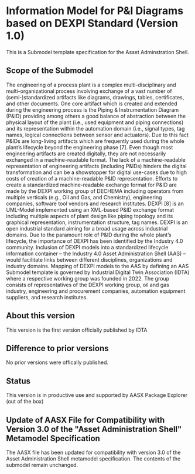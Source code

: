 # Information Model for P&I Diagrams based on DEXPI Standard (Version 1.0) 

This is a Submodel template specification for the Asset Adminstration Shell.

## Scope of the Submodel 

The engineering of a process plant is a complex multi-disciplinary and multi-organizational process involving exchange of a vast number of (semi-)standardized artifacts like diagrams, drawings, tables, certificates, and other documents. 
One core artifact which is created and extended during the engineering process is the Piping & Instrumentation Diagram (P&ID) providing among others a good balance of abstraction between the physical layout of the plant (i.e., used equipment and piping connections) and its representation within the automation domain (i.e., signal types, tag names, logical connections between sensor and actuators). Due to this fact P&IDs are long-living artifacts which are frequently used during the whole plant’s lifecycle beyond the engineering phase [7]. 
Even though most engineering artifacts are created digitally, they are not necessarily exchanged in a machine-readable format. The lack of a machine-readable representation of engineering artifacts (including P&IDs) hinders the digital transformation and can be a showstopper for digital use-cases due to high costs of creation of a machine-readable P&ID representation.
Efforts to create a standardized machine-readable exchange format for P&ID are made by the DEXPI working group of DECHEMA including operators from multiple verticals (e.g., Oil and Gas, and Chemistry), engineering companies, software tool vendors and research institutes. DEXPI [8] is an UML-Model implemented using an XML-based P&ID exchange format including multiple aspects of plant design like piping topology and its graphical representation, instrumentation structure, tag names. DEXPI is an open industrial standard aiming for a broad usage across industrial domains.
Due to the paramount role of P&ID during the whole plant’s lifecycle, the importance of DEXPI has been identified by the Industry 4.0 community. Inclusion of DEXPI models into a standardized lifecycle information container – the Industry 4.0 Asset Administration Shell (AAS) – would facilitate links between different disciplines, organizations and industry domains. Mapping of DEXPI models to the AAS by defining an AAS Submodel template is governed by Industrial Digital Twin Association (IDTA) where a respective working group was founded in 2022. The group consists of representatives of the DEXPI working group, oil and gas industry, engineering and procurement companies, automation equipment suppliers, and research institutes.

## About this version

This version is the first version officially published by IDTA

## Difference to prior versions

No prior versions were offically published.

## Status

This version is in productive use and supported by AASX Package Explorer (out of the box)

## Update of AASX File for Compatibility with Version 3.0 of the "Asset Administration Shell" Metamodel Specification

The AASX file has been updated for compatibility with version 3.0 of the Asset Administration Shell metamodel specification. The contents of the submodel remain unchanged.

